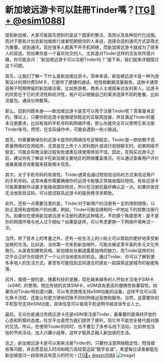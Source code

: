 # 新加坡远游卡可以註冊Tinder嗎？[[TG💪+ @esim1088](https://t.me/s/esim1088)]

提到新加坡，大家可能首先想到的是这个国家的整洁、高效以及各种现代化设施。而对于那些计划去新加坡旅行或者短期居住的人来说，选择合适的通讯方式显得尤为重要。说到通讯，现在很多人都离不开手机网络，而新加坡远游卡就成为了很多人的首选。但如果你是一个喜欢社交的人，尤其是对Tinder这样的交友软件感兴趣，你可能会问：“新加坡远游卡可以注册Tinder吗？”接下来，我们就来详细探讨这个问题。

首先，让我们了解一下什么是新加坡远游卡。简单来说，新加坡远游卡是一种为游客设计的预付费SIM卡，它提供了便捷的通话、短信和数据流量服务。这种卡通常适用于短期停留的新加坡访客，比如旅游者、商务人士或探亲访友的客人。远游卡的优势在于它的灵活性和经济性，用户可以根据自己的需求选择不同的套餐，比如流量包、通话分钟数等。

那么，回到问题本身——新加坡远游卡是否可以用于注册Tinder呢？答案是肯定的。理论上，只要你的远游卡能够提供稳定的互联网连接，并且满足Tinder的基本注册要求，比如有效的手机号码和网络环境，那么你就完全可以使用它来注册Tinder账号。然而，在实际操作中，可能会遇到一些小挑战。

首先，你需要确保你的远游卡提供的网络信号足够稳定。Tinder是一款依赖于高质量网络的应用程序，尤其是在上传个人资料图片或进行视频聊天时。如果网络不稳定，可能会导致注册过程失败或者后续使用体验不佳。因此，在购买远游卡之前，建议你先了解该卡在新加坡主要地区的网络覆盖情况。可以通过查看用户评价或者直接咨询客服来获取相关信息。

其次，关于手机号码的有效性。Tinder通常会通过短信验证码的方式来验证用户的手机号码。这意味着你需要确保你的远游卡能够正常接收国际短信。有些远游卡可能需要额外设置才能接收国际短信，所以在注册前最好确认这一点。如果你发现无法收到验证码，可以尝试联系远游卡的服务商寻求帮助。

此外，还有一点需要注意的是，Tinder对于新用户的注册有一定的限制措施，以防止滥用和虚假账户的创建。例如，Tinder可能会限制同一IP地址下的频繁注册行为。如果你在使用新加坡远游卡注册时遇到这种情况，不妨换个角度思考：是不是你的网络环境与他人过于相似？如果是这样，可以考虑更换一下网络环境再试一次。

当然，除了技术上的考量之外，还有一些生活上的小贴士可以帮助你更好地享受新加坡的生活。比如说，当你第一次来到新加坡时，可能会被这里丰富的多元文化所吸引。从美食到建筑风格，新加坡处处都透露着独特的魅力。而Tinder这样的社交平台正好为你提供了一个认识当地朋友的机会。通过Tinder，你可以了解到更多本地人的生活方式，甚至有可能找到志同道合的朋友一起探索这座城市的秘密角落。

另外，值得一提的是，随着科技的发展，现在越来越多的人开始关注电子SIM卡（eSIM）的使用。相比传统的实体SIM卡，eSIM具有更高的便携性和兼容性。如果你对Tinder特别感兴趣，可以考虑使用支持eSIM功能的设备，这样不仅可以简化换卡流程，还能让你更方便地切换不同的网络运营商和服务。当然，这需要你的手机型号支持eSIM功能，具体信息可以查阅手机说明书或咨询专业人士。

最后，无论你是通过传统远游卡还是eSIM来注册Tinder，最重要的是保持开放的心态和积极的态度。社交平台虽然为我们提供了便利，但它并不能完全替代面对面的交流。所以，在使用Tinder的同时，也不要忘了多参与线下活动，比如参加当地的节庆活动、加入兴趣小组等，这样才能真正融入新加坡的生活。

总之，新加坡远游卡是可以用来注册Tinder的，只要你注意网络稳定性、短信接收等问题，并且愿意投入时间和精力去经营这段“数字友谊”。希望每位读者都能在新加坡度过一段愉快且有意义的时光！[[TG💪+ @esim1088](https://t.me/s/esim1088) ![Image](https://i.postimg.cc/4NQfJmqS/Snipaste-2025-05-13-00-14-12.png)]